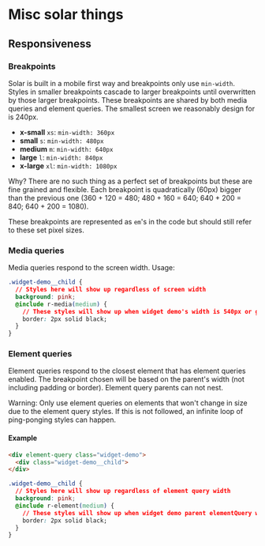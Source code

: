 # Misc solar things

## Responsiveness
### Breakpoints
Solar is built in a mobile first way and breakpoints only use `min-width`. Styles in smaller breakpoints cascade to larger breakpoints until overwritten by those larger breakpoints. These breakpoints are shared by both media queries and element queries. The smallest screen we reasonably design for is 240px.

- **x-small** `xs`: `min-width: 360px`
- **small** `s`: `min-width: 480px`
- **medium** `m`: `min-width: 640px`
- **large** `l`: `min-width: 840px`
- **x-large** `xl`: `min-width: 1080px`

Why? There are no such thing as a perfect set of breakpoints but these are fine grained and flexible. Each breakpoint is quadratically (60px) bigger than the previous one (360 + 120 = 480; 480 + 160 = 640; 640 + 200 = 840; 640 + 200 = 1080).

These breakpoints are represented as `em`'s in the code but should still refer to these set pixel sizes.

### Media queries
Media queries respond to the screen width. Usage:
```css
.widget-demo__child {
  // Styles here will show up regardless of screen width
  background: pink;
  @include r-media(medium) {
    // These styles will show up when widget demo's width is 540px or greater
    border: 2px solid black;
  }
}
```

### Element queries
Element queries respond to the closest element that has element queries enabled. The breakpoint chosen will be based on the parent's width (not including padding or border). Element query parents can not nest.

Warning: Only use element queries on elements that won't change in size due to the element query styles. If this is not followed, an infinite loop of ping-ponging styles can happen.

#### Example
```html
<div element-query class="widget-demo">
  <div class="widget-demo__child">
</div>
```

```css
.widget-demo__child {
  // Styles here will show up regardless of element query width
  background: pink;
  @include r-element(medium) {
    // These styles will show up when widget demo parent elementQuery width is 540px or greater
    border: 2px solid black;
  }
}
```
